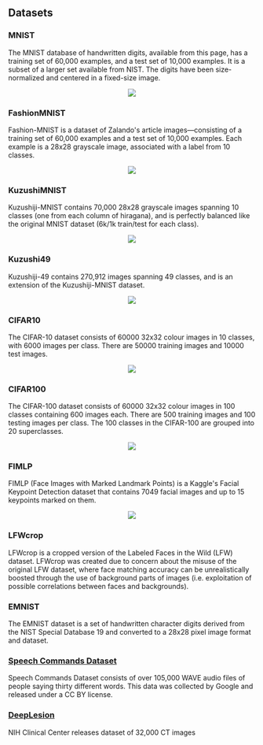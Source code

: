 ## Datasets
### MNIST
The MNIST database of handwritten digits, available from this page, has a training set of 60,000 examples, and a test set of 10,000 examples. It is a subset of a larger set available from NIST. The digits have been size-normalized and centered in a fixed-size image. 
<p align="center">
  <img src="/assets/mnist_data.png">
</p>

### FashionMNIST
Fashion-MNIST is a dataset of Zalando's article images—consisting of a training set of 60,000 examples and a test set of 10,000 examples. Each example is a 28x28 grayscale image, associated with a label from 10 classes. 
<p align="center">
  <img src="/assets/fashion_mnist_data.png">
</p>

### KuzushiMNIST
Kuzushiji-MNIST contains 70,000 28x28 grayscale images spanning 10 classes (one from each column of hiragana), and is perfectly balanced like the original MNIST dataset (6k/1k train/test for each class).

<p align="center">
  <img src="/assets/kuzushi_mnist_data.png">
</p>

### Kuzushi49
Kuzushiji-49 contains 270,912 images spanning 49 classes, and is an extension of the Kuzushiji-MNIST dataset.

<p align="center">
  <img src="/assets/kuzushi49_data.png">
</p>

### CIFAR10
The CIFAR-10 dataset consists of 60000 32x32 colour images in 10 classes, with 6000 images per class. There are 50000 training images and 10000 test images. 

<p align="center">
  <img src="/assets/cifar10_data.png">
</p>

### CIFAR100
The CIFAR-100 dataset consists of 60000 32x32 colour images in 100 classes containing 600 images each. There are 500 training images and 100 testing images per class. The 100 classes in the CIFAR-100 are grouped into 20 superclasses. 


<p align="center">
  <img src="/assets/cifar100_data.png">
</p>

### FIMLP
FIMLP (Face Images with Marked Landmark Points) is a Kaggle's Facial Keypoint Detection dataset that contains 7049 facial images and up to 15 keypoints marked on them. 

<p align="center">
  <img src="/assets/fimlp_data.png">
</p>

### LFWcrop
LFWcrop is a cropped version of the Labeled Faces in the Wild (LFW) dataset. LFWcrop was created due to concern about the misuse of the original LFW dataset, where face matching accuracy can be unrealistically boosted through the use of background parts of images (i.e. exploitation of possible correlations between faces and backgrounds).

### EMNIST
The EMNIST dataset is a set of handwritten character digits derived from the NIST Special Database 19  and converted to a 28x28 pixel image format and dataset.

### [Speech Commands Dataset](https://storage.cloud.google.com/download.tensorflow.org/data/speech_commands_v0.02.tar.gz)
Speech Commands Dataset consists of over 105,000 WAVE audio files of people saying thirty different words. This data was collected by Google and released under a CC BY license.

### [DeepLesion](https://nihcc.app.box.com/v/DeepLesion/folder/50715173939)
NIH Clinical Center releases dataset of 32,000 CT images
